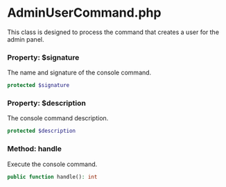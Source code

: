 # AdminUserCommand.php

This class is designed to process the command that creates a user for the admin panel.

### Property: $signature
The name and signature of the console command.
```php
protected $signature
```

### Property: $description
The console command description.
```php
protected $description
```

### Method: handle
Execute the console command.
```php
public function handle(): int
```
